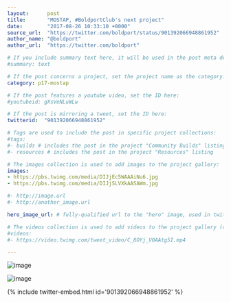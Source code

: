 ```yaml
---
layout:      post
title:       "MOSTAP, #BoldportClub's next project"
date:        "2017-08-26 10:33:10 +0000"
source_url:  "https://twitter.com/boldport/status/901392066948861952"
author_name: "@boldport"
author_url:  "https://twitter.com/boldport"

# If you include summary text here, it will be used in the post meta description instead of an excerpt from the post body
#summary: text

# If the post concerns a project, set the project name as the category:
category: p17-mostap

# If the post features a youtube video, set the ID here:
#youtubeid: gXsVeNLuWLw

# If the post is mirroring a tweet, set the ID here:
twitterid:  "901392066948861952"

# Tags are used to include the post in specific project collections:
#tags:
#- builds # includes the post in the project "Community Builds" listing
#- resources # includes the post in the project "Resources" listing

# The images collection is used to add images to the project gallery:
images:
- https://pbs.twimg.com/media/DIJjEc5WAAAiNu6.jpg
- https://pbs.twimg.com/media/DIJjSLVXkAASAWm.jpg

#- http://image.url
#- http://another_image.url

hero_image_url: # fully-qualified url to the "hero" image, used in twitter cards for example

# The videos collection is used to add videos to the project gallery (currently only mp4):
#videos:
#- https://video.twimg.com/tweet_video/C_8OYj_V0AAtg5I.mp4

---
```


![image](https://pbs.twimg.com/media/DIJjEc5WAAAiNu6.jpg)

![image](https://pbs.twimg.com/media/DIJjSLVXkAASAWm.jpg)

{% include twitter-embed.html id='901392066948861952' %}


